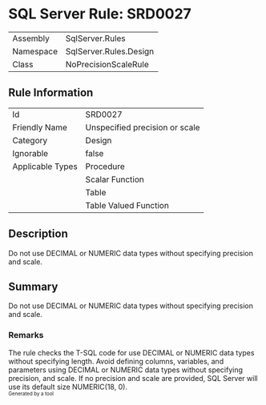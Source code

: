 # SQL Server Rule: SRD0027
  
|    |    |
|----|----|
| Assembly | SqlServer.Rules |
| Namespace | SqlServer.Rules.Design |
| Class | NoPrecisionScaleRule |
  
## Rule Information
  
|    |    |
|----|----|
| Id | SRD0027 |
| Friendly Name | Unspecified precision or scale  |
| Category | Design |
| Ignorable | false |
| Applicable Types | Procedure  |
|   | Scalar Function |
|   | Table |
|   | Table Valued Function |
  
## Description
  
Do not use DECIMAL or NUMERIC data types without specifying precision and scale.
  
## Summary
  
Do not use DECIMAL or NUMERIC data types without specifying precision and scale.
  
### Remarks
  
The rule checks the T-SQL code for use <c>DECIMAL</c> or <c>NUMERIC</c> data types without
specifying length. Avoid defining columns, variables, and parameters using 
<c>DECIMAL</c> or <c>NUMERIC</c> data types without specifying precision, and scale. If no
precision and scale are provided, SQL Server will use its default size <c>NUMERIC(18, 0)</c>.  
<sub><sup>Generated by a tool</sup></sub>
